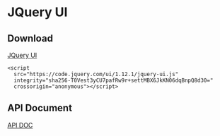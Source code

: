 # JQuery UI

## Download
[JQuery UI](https://jqueryui.com/)
```
<script
  src="https://code.jquery.com/ui/1.12.1/jquery-ui.js"
  integrity="sha256-T0Vest3yCU7pafRw9r+settMBX6JkKN06dqBnpQ8d30="
  crossorigin="anonymous"></script>
```

## API Document
[API DOC](http://api.jqueryui.com/)